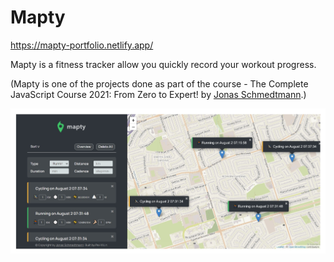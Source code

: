# Mapty

https://mapty-portfolio.netlify.app/

Mapty is a fitness tracker allow you quickly record your workout progress.

(Mapty is one of the projects done as part of the course - The Complete JavaScript Course 2021: From Zero to Expert! by [Jonas Schmedtmann](https://twitter.com/jonasschmedtman).)

![Mapty website](https://github.com/amy83762100/Mapty/blob/master/src/img/mapty.jpg 'Mapty website')
